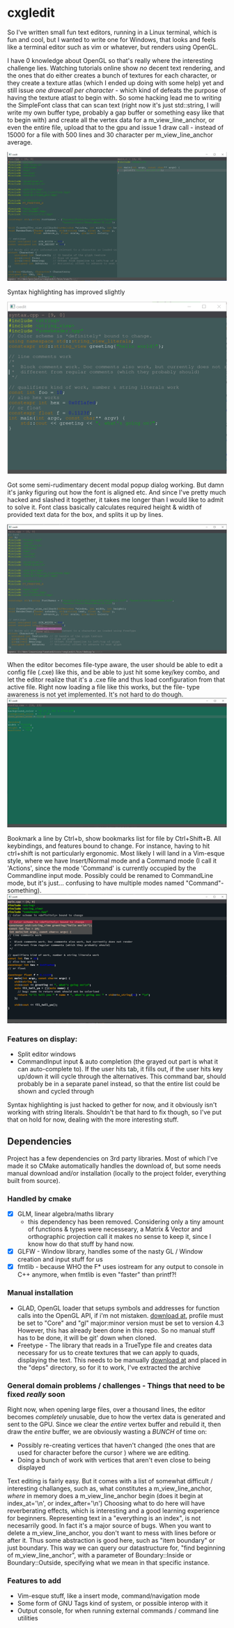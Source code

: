# cxgledit

So I've written small fun text editors, running in a Linux terminal, which is fun and cool, but I wanted to 
write one for Windows, that looks and feels like a terminal editor such as vim or whatever, but renders
using OpenGL.

I have 0 knowledge about OpenGL so that's really where the interesting challenge lies. Watching tutorials online show *no* decent text rendering, and the ones that do
either creates a bunch of textures for each character, or they create a texture atlas (which I ended up doing with some 
help) yet and still issue *one drawcall per character* - which kind of defeats the purpose of having the texture
atlast to begin with. So some hacking lead me to writing the SimpleFont class that can scan text (right now it's just std::string,
I will write my own buffer type, probably a gap buffer or something easy like that to begin with) and create
all the vertex data for a m_view_line_anchor, or even the entire file, upload that to the gpu and issue 1 draw call - instead of 15000
for a file with 500 lines and 30 character per m_view_line_anchor average.

![First render](docs/img/initial.PNG)

Syntax highlighting has improved slightly

![Broader syntax highlighting](docs/img/syntax_highlighting.PNG)


Got some semi-rudimentary decent modal popup dialog working. But damn it's janky figuring out how the font is aligned etc. 
And since I've pretty much hacked and slashed it together, it takes me longer than I would like to admit to solve it.
Font class basically calculates required height & width of provided text data for the box, and splits it up by lines.

![ModalPopup popup dialog example](docs/img/modal_dialog_example.PNG)

When the editor becomes file-type aware, the user should be able to edit a config file (.cxe) like this,
and be able to just hit some key/key combo, and let the editor realize that it's a .cxe file and thus
load configuration from that active file. Right now loading a file like this works, but the file-
type awareness is not yet implemented. It's not hard to do though.
![Configuration of editor](docs/img/config_example.PNG)

Bookmark a line by Ctrl+b, show bookmarks list for file by Ctrl+Shift+B. All keybindings, and features bound to change.
For instance, having to hit ctrl+shift is not particularly ergonomic. Most likely I will land in a Vim-esque style,
where we have Insert/Normal mode and a Command mode (I call it 'Actions', since the mode 'Command' is currently occupied
by the Commandline input mode. Possibly could be renamed to CommandLine mode, but it's just... confusing to have multiple
modes named "Command"-something).
![First iteration of bookmark feature](docs/img/bookmarks_first_iteration.PNG)

### Features on display:
- Split editor windows
- CommandInput input & auto completion (the grayed out part is what it can auto-complete to). If the user hits tab, 
it fills out, if the user hits key up/down it will cycle through the alternatives. This command bar, should probably be in a separate
  panel instead, so that the entire list could be shown and cycled through
  

Syntax highlighting is just hacked to gether for now, and it obviously isn't working with string literals. 
Shouldn't be that hard to fix though, so I've put that on hold for now, dealing with the more interesting stuff.



## Dependencies
Project has a few dependencies on 3rd party libraries. Most of which I've made it so CMake automatically handles
the download of, but some needs manual download and/or installation (locally to the project folder, everything built 
from source).


### Handled by cmake
- [x] GLM, linear algebra/maths library
    - this dependency has been removed. Considering only a tiny amount of functions & types were necesseary, a Matrix & Vector and orthographic projection call
    it makes no sense to keep it, since I know how do that stuff by hand now.
- [x] GLFW - Window library, handles some of the nasty GL / Window creation and input stuff for us
- [x] fmtlib - because WHO the F* uses iostream for any output to console in C++ anymore, when fmtlib is even "faster" than printf?!

### Manual installation
- GLAD, OpenGL loader that setups symbols and addresses for function calls into the OpenGL API, if i'm not mistaken.
  [download at](https://glad.dav1d.de/), profile must be set to "Core" and "gl" major:minor version must be set to version 4.3
  However, this has already been done in this repo. So no manual stuff has to be done, it will be git' down when cloned.
- Freetype - The library that reads in a TrueType file and creates data necessary for us to create textures that we can 
  apply to quads, displaying the text. This needs to be manually [download at](https://download.savannah.gnu.org/releases/freetype/ "Get the latest version")
  and placed in the "deps" directory, so for it to work, I've extracted the archive
  
### General domain problems / challenges - Things that need to be fixed _really_ soon

Right now, when opening large files, over a thousand lines, the editor becomes *completely* unusable, due to how 
the vertex data is generated and sent to the GPU. Since we clear the *entire* vertex buffer and rebuild it,
then draw the *entire* buffer, we are obviously wasting a *BUNCH* of time on:
- Possibly re-creating vertices that haven't changed (the ones that are used for character before the cursor ) where we 
  are editing.
- Doing a bunch of work with vertices that aren't even close to being displayed

Text editing is fairly easy. But it comes with a list of somewhat difficult / interesting challanges,
such as, what constitutes a m_view_line_anchor, _where_ in memory does a m_view_line_anchor begin (does it begin at index_at='\n', or index_after='\n')
Choosing what to do here will have reverberating effects, which is interesting and a good learning experience
for beginners. Representing text in a "everything is an index", is not necesarrily good. In fact it's a major
source of bugs. When you want to delete a m_view_line_anchor, you don't want to mess with lines before or after it.
Thus some abstraction is good here, such as "item boundary" or just boundary. This way we can query our datastructure for,
"find beginning of m_view_line_anchor", with a parameter of Boundary::Inside or Boundary::Outside, specifying what we mean in that
specific instance.



### Features to add
- Vim-esque stuff, like a insert mode, command/navigation mode
- Some form of GNU Tags kind of system, or possible interop with it
- Output console, for when running external commands / command line utilities